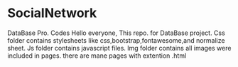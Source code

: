 # SocialNetwork
DataBase Pro. Codes
Hello everyone,
This repo. for DataBase project.
Css folder contains stylesheets like css,bootstrap,fontawesome,and normalize sheet.
Js folder contains javascript files.
Img folder contains all images were included in pages.
there are mane pages with extention .html 
